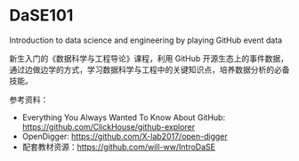 # DaSE101
Introduction to data science and engineering by playing GitHub event data

新生入门的《数据科学与工程导论》课程，利用 GitHub 开源生态上的事件数据，通过边做边学的方式，学习数据科学与工程中的关键知识点，培养数据分析的必备技能。


参考资料：
- Everything You Always Wanted To Know About GitHub: https://github.com/ClickHouse/github-explorer
- OpenDigger: https://github.com/X-lab2017/open-digger
- 配套教材资源：https://github.com/will-ww/IntroDaSE
